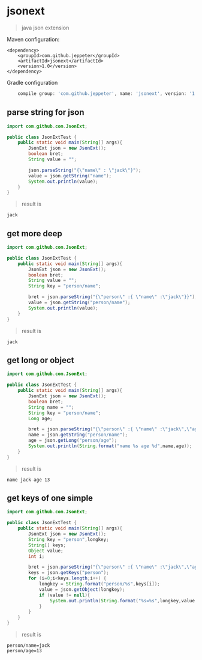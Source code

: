 # jsonext
>  java json extension
  
Maven configuration:

    <dependency>
        <groupId>com.github.jeppeter</groupId>
        <artifactId>jsonext</artifactId>
        <version>1.0</version>
    </dependency>

Gradle configuration

```groovy
    compile group: 'com.github.jeppeter', name: 'jsonext', version: '1.0'
```

## parse string for json

```java
import com.github.com.JsonExt;

public class JsonExtTest {
    public static void main(String[] args){
        JsonExt json = new JsonExt();
        boolean bret;
        String value = "";

        json.parseString("{\"name\" : \"jack\"}");
        value = json.getString("name");
        System.out.println(value);
    }
}
```
> result is
```shell
jack
```

## get more deep
```java
import com.github.com.JsonExt;

public class JsonExtTest {
    public static void main(String[] args){
        JsonExt json = new JsonExt();
        boolean bret;
        String value = "";
        String key = "person/name";

        bret = json.parseString("{\"person\" :{ \"name\" :\"jack\"}}");
        value = json.getString("person/name");
        System.out.println(value);
    }
}
```
> result is
```shell
jack
```

## get long or object
```java
import com.github.com.JsonExt;

public class JsonExtTest {
    public static void main(String[] args){
        JsonExt json = new JsonExt();
        boolean bret;
        String name = "";
        String key = "person/name";
        Long age;

        bret = json.parseString("{\"person\" :{ \"name\" :\"jack\",\"age\": 13}}");
        name = json.getString("person/name");
        age = json.getLong("person/age");
        System.out.println(String.format("name %s age %d",name,age));
    }
}
```
> result is
```shell
name jack age 13
```

## get keys of one simple
```java
import com.github.com.JsonExt;

public class JsonExtTest {
    public static void main(String[] args){
        JsonExt json = new JsonExt();
        String key = "person",longkey;
        String[] keys;
        Object value;
        int i;

        bret = json.parseString("{\"person\" :{ \"name\" :\"jack\",\"age\": 13}}");
        keys = json.getKeys("person");
        for (i=0;i<keys.length;i++) {
            longkey = String.format("person/%s",keys[i]);
            value = json.getObject(longkey);
            if (value != null){
                System.out.println(String.format("%s=%s",longkey,value.toString()));
            }
        }
    }
}
```
> result is
```shell
person/name=jack
person/age=13
```

